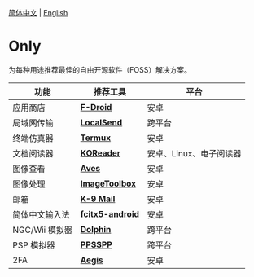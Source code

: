 [简体中文](README.md) | [English](README_en.md)
# Only

为每种用途推荐最佳的自由开源软件（FOSS）解决方案。

| 功能          | 推荐工具                                                                          | 平台             |
|-------------|-------------------------------------------------------------------------------|----------------|
| 应用商店        | [**F-Droid**](https://f-droid.org/)                                           | 安卓             |
| 局域网传输       | [**LocalSend**](https://github.com/localsend/localsend/releases)              | 跨平台            |
| 终端仿真器       | [**Termux**](https://f-droid.org/packages/com.termux/)                        | 安卓             |
| 文档阅读器       | [**KOReader**](https://github.com/koreader/koreader/releases)                 | 安卓、Linux、电子阅读器 |
| 图像查看        | [**Aves**](https://f-droid.org/packages/deckers.thibault.aves.libre)          | 安卓             |
| 图像处理        | [**ImageToolbox**](https://f-droid.org/packages/ru.tech.imageresizershrinker) | 安卓             |
| 邮箱          | [**K-9 Mail**](https://github.com/thunderbird/thunderbird-android/releases)   | 安卓             |
| 简体中文输入法     | [**fcitx5-android**](https://f-droid.org/packages/org.fcitx.fcitx5.android/)  | 安卓             |
| NGC/Wii 模拟器 | [**Dolphin**](https://dolphin-emu.org/)                                       | 跨平台            |
| PSP 模拟器     | [**PPSSPP**](https://www.ppsspp.org/download/)                                | 跨平台            |
| 2FA         | [**Aegis**](https://f-droid.org/packages/com.beemdevelopment.aegis/)          | 安卓             |